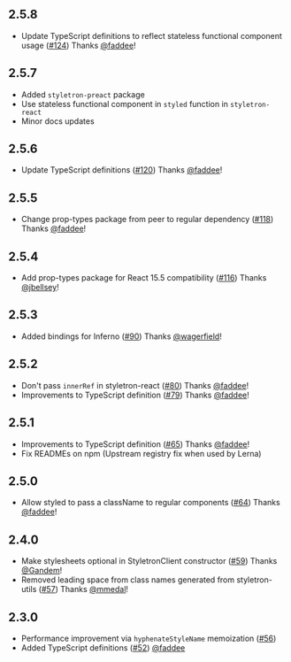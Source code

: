 ## 2.5.8

* Update TypeScript definitions to reflect stateless functional component usage ([#124](https://github.com/rtsao/styletron/pull/124)) Thanks [@faddee](https://github.com/faddee)!

## 2.5.7

* Added `styletron-preact` package
* Use stateless functional component in `styled` function in `styletron-react`
* Minor docs updates

## 2.5.6

* Update TypeScript definitions ([#120](https://github.com/rtsao/styletron/pull/120)) Thanks [@faddee](https://github.com/faddee)!

## 2.5.5

* Change prop-types package from peer to regular dependency ([#118](https://github.com/rtsao/styletron/pull/118)) Thanks [@faddee](https://github.com/faddee)!

## 2.5.4

* Add prop-types package for React 15.5 compatibility ([#116](https://github.com/rtsao/styletron/pull/116)) Thanks [@jbellsey](https://github.com/jbellsey)!

## 2.5.3

* Added bindings for Inferno ([#90](https://github.com/rtsao/styletron/pull/90)) Thanks [@wagerfield](https://github.com/wagerfield)!

## 2.5.2

* Don't pass `innerRef` in styletron-react ([#80](https://github.com/rtsao/styletron/pull/80)) Thanks [@faddee](https://github.com/faddee)!
* Improvements to TypeScript definition ([#79](https://github.com/rtsao/styletron/pull/79)) Thanks [@faddee](https://github.com/faddee)!

## 2.5.1

* Improvements to TypeScript definition ([#65](https://github.com/rtsao/styletron/pull/65)) Thanks [@faddee](https://github.com/faddee)!
* Fix READMEs on npm (Upstream registry fix when used by Lerna)

## 2.5.0

* Allow styled to pass a className to regular components ([#64](https://github.com/rtsao/styletron/pull/64)) Thanks [@faddee](https://github.com/faddee)!

## 2.4.0

* Make stylesheets optional in StyletronClient constructor ([#59](https://github.com/rtsao/styletron/pull/59)) Thanks [@Gandem](https://github.com/Gandem)!
* Removed leading space from class names generated from styletron-utils ([#57](https://github.com/rtsao/styletron/pull/57)) Thanks [@mmedal](https://github.com/mmedal)!

## 2.3.0

* Performance improvement via `hyphenateStyleName` memoization ([#56](https://github.com/rtsao/styletron/pull/56))
* Added TypeScript definitions ([#52](https://github.com/rtsao/styletron/pull/52)) [@faddee](https://github.com/faddee)
